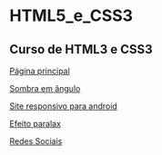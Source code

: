 # HTML5_e_CSS3
 <h2>Curso de HTML3 e CSS3</h2>

 <a href="https://wagner1966.github.io/HTML5_e_CSS3/">Página principal</a>

 <a href="https://wagner1966.github.io/HTML5_e_CSS3/Fazendo_sombra_em_angulos/index.html" target="_blank">Sombra em ângulo</a>

 <a href="https://wagner1966.github.io/HTML5_e_CSS3/Modulo-2/Aula_Desafio_010/android.html" target="_blank">Site responsivo para android</a>
 
 <a href="https://wagner1966.github.io/HTML5_e_CSS3/Modulo-3/desafio-12/index.html" target="_blank">Efeito paralax</a>

<a href="https://wagner1966.github.io/HTML5_e_CSS3/Modulo-4/desafio-13/index.html" target="_blank">Redes Sociais</a>
